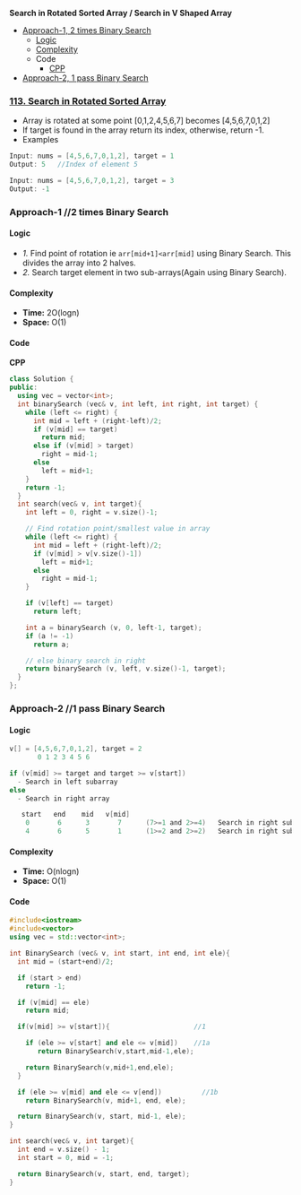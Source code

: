 **Search in Rotated Sorted Array / Search in V Shaped Array**
- [Approach-1, 2 times Binary Search](#a1)
  - [Logic](#l)
  - [Complexity](#com)
  - Code
    - [CPP](#cpp)
- [Approach-2, 1 pass Binary Search](#a2)

### [113. Search in Rotated Sorted Array](https://leetcode.com/problems/search-in-rotated-sorted-array/)
- Array is rotated at some point [0,1,2,4,5,6,7] becomes [4,5,6,7,0,1,2]
- If target is found in the array return its index, otherwise, return -1.
- Examples
```c++
Input: nums = [4,5,6,7,0,1,2], target = 1
Output: 5   //Index of element 5

Input: nums = [4,5,6,7,0,1,2], target = 3
Output: -1
```

<a name=a1></a>
### Approach-1 //2 times Binary Search
<a name=l></a>
#### Logic
- *1.* Find point of rotation ie `arr[mid+1]<arr[mid]` using Binary Search. This divides the array into 2 halves.
- *2.* Search target element in two sub-arrays(Again using Binary Search).
<a name=com></a>
#### Complexity
  - **Time:** 2O(logn)
  - **Space:** O(1)
#### Code
**CPP**
```cpp
class Solution {
public:
  using vec = vector<int>;    
  int binarySearch (vec& v, int left, int right, int target) {
    while (left <= right) {
      int mid = left + (right-left)/2;
      if (v[mid] == target)
        return mid;
      else if (v[mid] > target)
        right = mid-1;
      else
        left = mid+1;
    }
    return -1;
  }
  int search(vec& v, int target){
    int left = 0, right = v.size()-1;

    // Find rotation point/smallest value in array
    while (left <= right) {
      int mid = left + (right-left)/2;
      if (v[mid] > v[v.size()-1])
        left = mid+1;
      else
        right = mid-1;
    }

    if (v[left] == target)
      return left;

    int a = binarySearch (v, 0, left-1, target);
    if (a != -1)
      return a;

    // else binary search in right
    return binarySearch (v, left, v.size()-1, target);
  }
};
```

<a name=a2></a>
### Approach-2  //1 pass Binary Search
#### Logic
```c
v[] = [4,5,6,7,0,1,2], target = 2
       0 1 2 3 4 5 6

if (v[mid] >= target and target >= v[start])
  - Search in left subarray
else
  - Search in right array

   start   end    mid   v[mid]    
    0       6      3       7      (7>=1 and 2>=4)   Search in right subarray
    4       6      5       1      (1>=2 and 2>=2)   Search in right subarray          
```  
#### Complexity
  - **Time:** O(nlogn)
  - **Space:** O(1)
#### Code
```c++
#include<iostream>
#include<vector>
using vec = std::vector<int>;

int BinarySearch (vec& v, int start, int end, int ele){
  int mid = (start+end)/2;

  if (start > end)
    return -1;

  if (v[mid] == ele)
    return mid;

  if(v[mid] >= v[start]){                     //1

    if (ele >= v[start] and ele <= v[mid])    //1a
       return BinarySearch(v,start,mid-1,ele);

    return BinarySearch(v,mid+1,end,ele);
  }

  if (ele >= v[mid] and ele <= v[end])          //1b
    return BinarySearch(v, mid+1, end, ele);

  return BinarySearch(v, start, mid-1, ele);
}

int search(vec& v, int target){
  int end = v.size() - 1;
  int start = 0, mid = -1;

  return BinarySearch(v, start, end, target);
}
```
